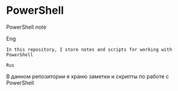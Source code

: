# PowerShell
PowerShell note

Eng
~~~~~~
In this repository, I store notes and scripts for working with PowerShell

Rus
~~~~~~
В данном репозитории я храню заметки и скрипты по работе с PowerShell
